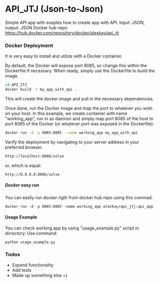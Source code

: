 # API_JTJ (Json-to-Json)
Simple API app with exaples how to create app with API. Input: JSON, output: JSON
Docker hub repo: https://hub.docker.com/repository/docker/alexkay/api_jtj

### Docker Deployment
It is very easy to install and utilize with a Docker container.

By default, the Docker will expose port 8085, so change this within the Dockerfile if necessary. When ready, simply use the Dockerfile to build the image.

```sh
cd API_JTJ
docker build -t my_app_with_api .
```
This will create the docker image and pull in the necessary dependencies. 

Once done, run the Docker image and map the port to whatever you wish on your host. In this example, we create container with name "working_app", run in as daemon and simply map port 8085 of the host to port 8085 of the Docker (or whatever port was exposed in the Dockerfile):

```sh
docker run -d -p 8085:8085 --name working_app my_app_with_api
```

Verify the deployment by navigating to your server address in your preferred browser.

```sh
http://localhost:8086/solve
```
or, which is equal:
```
http://0.0.0.0:8086/solve
```

##### Docker easy run

You can easily run docker rigth from docker hub repo using this commad:
```
docker run -d -p 8085:8085 -name working_app alexkay/api_jtj:api_app
```
#### Usage Example
You can check working app by using "usage_example.py" script in dirrectory. Use command:
```
python usage_example.py 
```
### Todos

 - Expand functionality
 - Add tests
 - Made up something else =)
